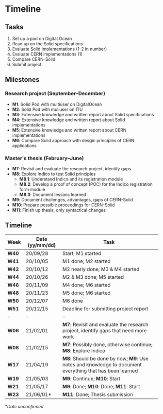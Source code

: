# Timeline

## Tasks

1. Set up a pod on Digital Ocean
2. Read up on the Solid specifications
3. Evaluate Solid implementations (1–2 in number)
4. Evaluate CERN implementations (1)
5. Compare CERN-Solid
6. Submit project

## Milestones

### Research project (September–December)

* **M1**: Solid Pod with multiuser on DigitalOcean
* **M2**: Solid Pod with muliuser on ITU
* **M3**: Extensive knowledge and written report about Solid specifications
* **M4**: Extensive knowledge and written report about Solid implementations
* **M5**: Extensive knowledge and written report about CERN implementations
* **M6**: Compare Solid approach with desgin principles of CERN applications

### Master's thesis (February–June)

* **M7**: Revisit and evaluate the research project, identify gaps
* **M8**: Explore Indico to test Solid principles
  * **M8.1**: Understand Indico and its registration module
  * **M8.2**: Develop a proof of concept (POC) for the Indico registration form module
  * **M8.3**: Document lessons learned
* **M9**: Document challenges, advantages, gaps of CERN-Solid
* **M10**: Prepare possible proceedings for CERN-Solid
* **M11**: Finish up thesis, only syntactical changes

## Timeline

| Week | Date (yy/mm/dd) | Task |
|---|---|---|
| **W40** | 20/09/28 | Start, M1 started |
| **W41** | 20/10/05 | M1 done; M2 started |
| **W42** | 20/10/12 | M2 nearly done; M3 & M4 started |
| **W44** | 20/10/26 | M2 & M3 done; M5 started |
| **W46** | 20/11/09 | M4 done; M6 started |
| **W48** | 20/11/23 | M5 done; M6 started |
| **W50** | 20/12/07 | M6 done |
| **W51** | 20/12/15 | Deadline for submitting project report |
|-|-|-|
| **W06** | 21/02/01 | **M7**: Revisit and evaluate the research project, identify gaps that need more work |
| **W08** | 21/02/15 | **M7**: Possibly done, otherwise continue; **M8**: Explore Indico |
| **W17** | 21/04/19 | **M8**: Should be done by now; **M9**: Use notes and knowledge to document everything that has been learned |
| **W19** | 21/05/03 | **M9**: Continue; **M10**: Start |
| **W21** | 21/05/17 | **M9**: Done; **M10**: Done; **M11**: Start |
| **W23** | 21/06/01* | **M11**: Done; Thesis submission |

**Date unconfirmed*
